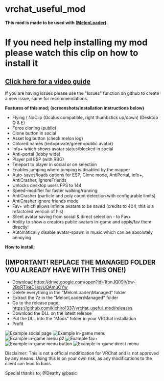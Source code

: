 # vrchat_useful_mod
**This mod is made to be used with ([MelonLoader](https://github.com/HerpDerpinstine/MelonLoader)).**

# **If you need help installing my mod please watch this clip on how to install it** 
## [Click here for a video guide](https://streamable.com/vom3jl)

If you are having issues please use the "Issues" function on github to create a new issue, same for recommendations.

**Features of this mod; (screenshots/installation instructions below)**
- Flying / NoClip (Oculus compatible, right thumbstick up/down) (Desktop Q & E)
- Force cloning (public)
- Clone button in social
- Asset log button (check melon log)
- Colored names (red=private/green=public avatar)
- Info+ which shows avatar status/blocked in social
- Anti-portal (lobby wide)
- Player pill ESP (with RBG)
- Teleport to player in social or on selection
- Enables jumping where jumping is disabled by the mapper
- Auto-saves/loads options for ESP, Clone mode, AntiPortal, Info+, AntiCrasher, IgnoreFriends
- Unlocks desktop users FPS to 144
- Speed-modifier for faster walking/running
- AntiCrasher (particle and poly count detection with configurable limits)
- AntiCrasher ignore friends mode  
- Fav+ which allows infinite avatars to be saved (credits to 404, this is a refactored version of his)
- Silent avatar saving from social & direct selection - to Fav+
- Ability to show a creators public avatars in-game and apply/fav them directly!
- Automatically disable avatar-spawn in music which can be absolutely annoying

**How to install;**
## (IMPORTANT! REPLACE THE MANAGED FOLDER YOU ALREADY HAVE WITH THIS ONE!)
- Download https://drive.google.com/open?id=1fonJQ09IVbw-2BxRTixeCHxvUQAmuCYw
- Delete everything in the "MelonLoader\Managed" folder
- Extract the 7z in the "MelonLoader\Managed" folder
- Go to the release page; https://github.com/kichiro1337/vrchat_useful_mod/releases
- Download the DLL on the latest release
- Put the DLL into the "Mods" folder in your VRChat installation
- Profit



![Example social page](https://i.imgur.com/xcCr993.png)
![Example in-game menu](https://i.imgur.com/uO98ilz.png) 
![Example in-game menu p2](https://i.imgur.com/nDtBDRB.png)
![Example fav+](https://i.imgur.com/xWE8nmj.jpg)
![Example in-game menu button](https://i.imgur.com/NlolOFk.png)
![Example in-game direct menu](https://i.imgur.com/4aEE4gK.png)

Disclaimer:
This is not a official modification for VRChat and is not approved by any means.
Using this is on your own risk, as any modifications to the client can lead to bans.

Special thanks to;
@Deathy
@basic
